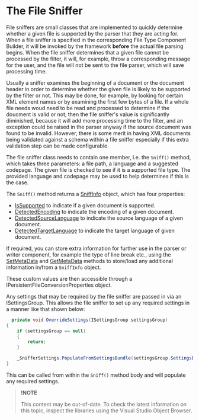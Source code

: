 The File Sniffer
==

File sniffers are small classes that are implemented to quickly determine whether a given file is supported by the parser that they are acting for. When a file sniffer is specified in the corresponding File Type Component Builder, it will be invoked by the framework **before** the actual file parsing begins. When the file sniffer determines that a given file cannot be processed by the filter, it will, for example, throw a corresponding message for the user, and the file will not be sent to the file parser, which will save processing time.

Usually a sniffer examines the beginning of a document or the document header in order to determine whether the given file is likely to be supported by the filter or not. This may be done, for example, by looking for certain XML element names or by examining the first few bytes of a file. If a whole file needs woud need to be read and processed to determine if the doucment is valid or not, then the file sniffer's value is significantly diminished, because it will add more processing time to the filter, and an exception could be raised in the parser anyway if the source document was found to be invalid. However, there is some merit in having XML documents being validated against a schema within a file sniffer especially if this extra validation step can be made configurable.

The file sniffer class needs to contain one member, i.e. the ```Sniff()``` method, which takes three parameters: a file path, a language and a suggested codepage. The given file is checked to see if it is a supported file type. The provided language and codepage may be used to help determines if this is the case.

The ```Sniff()``` method returns a [SniffInfo](../../api/filetypesupport/Sdl.FileTypeSupport.Framework.NativeApi.SniffInfo.yml) object, which has four properties:

* [IsSupported](../../api/filetypesupport/Sdl.FileTypeSupport.Framework.NativeApi.SniffInfo.yml) to indicate if a given document is supported.
* [DetectedEncoding](../../api/filetypesupport/Sdl.FileTypeSupport.Framework.NativeApi.SniffInfo.yml#Sdl_FileTypeSupport_Framework_NativeApi_SniffInfo_DetectedEncoding) to indicate the encoding of a given document.
* [DetectedSourceLanguage](../../api/filetypesupport/Sdl.FileTypeSupport.Framework.NativeApi.SniffInfo.yml#Sdl_FileTypeSupport_Framework_NativeApi_SniffInfo_DetectedSourceLanguage) to indicate the source language of a given document.
* [DetectedTargetLanguage](../../api/filetypesupport/Sdl.FileTypeSupport.Framework.NativeApi.SniffInfo.yml#Sdl_FileTypeSupport_Framework_NativeApi_SniffInfo_DetectedTargetLanguage) to indicate the target language of given document.

If required, you can store extra information for further use in the parser or writer component, for example the type of line break etc., using the [SetMetaData](../../api/filetypesupport/Sdl.FileTypeSupport.Framework.NativeApi.IMetaDataContainer.yml#Sdl_FileTypeSupport_Framework_NativeApi_IMetaDataContainer_SetMetaData_System_String_System_String_) and [GetMetaData](../../api/filetypesupport/Sdl.FileTypeSupport.Framework.NativeApi.IMetaDataContainer.yml#Sdl_FileTypeSupport_Framework_NativeApi_IMetaDataContainer_GetMetaData_System_String_) methods to store/load any additional information in/from a ```SniffInfo``` object.

These custom values are then accessible through a IPersistentFileConversionProperties object.

Any settings that may be required by the file sniffer are passed in via an ISettingsGroup. This allows the file sniffer to set up any required settings in a manner like that shown below:

```cs
  private void OverrideSettings(ISettingsGroup settingsGroup)
{
    if (settingsGroup == null)
    {
        return;
    }

    _SnifferSettings.PopulateFromSettingsBundle(settingsGroup.SettingsBundle, settingsGroup.Id);           
}
```

This can be called from within the ```Sniff()``` method body and will populate any required settings.

>**!NOTE**
>
> This content may be out-of-date. To check the latest information on this topic, inspect the libraries using the Visual Studio Object Browser.
